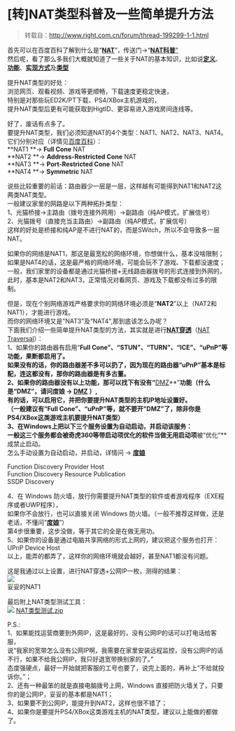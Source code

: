 # \[转\]NAT类型科普及一些简单提升方法

> 转载自：http://www.right.com.cn/forum/thread-199299-1-1.html

首先可以在百度百科了解到什么是“[**NAT**](http://baike.baidu.com/item/nat)”，传送门→“[**NAT科普**”](http://baike.baidu.com/item/nat)  
然后呢，看了那么多我们大概就知道了一些关于NAT的基本知识，比如说[**定义**](http://baike.baidu.com/item/nat)、[**功能**](http://baike.baidu.com/item/nat#1)、[**实现方式**](http://baike.baidu.com/item/nat#2)及[**类型**](http://baike.baidu.com/item/nat#7)
  
  
提升NAT类型的好处：  
浏览网页、观看视频、游戏等更顺畅，下载速度更稳定快速，  
特别是对那些玩ED2K/PT下载、PS4/XBox主机游戏的，  
提升NAT类型后更有可能获取到HigtID、更容易进入游戏房间连线等。  
  
好了，废话有点多了。  
要提升NAT类型，我们必须知道NAT的4个类型：NAT1、NAT2、NAT3、NAT4。  
它们分别对应（详情见[百度百科](http://baike.baidu.com/item/nat#7)）：  
**NAT1 **→ **Full Cone** NAT  
**NAT2 **→ **Address-Restricted Cone** NAT  
**NAT3 **→ **Port-Restricted Cone** NAT  
**NAT4 **→ **Symmetric** NAT  
  
说些比较重要的前话：路由器少一层是一层，这样越有可能得到NAT1和NAT2这两类NAT类型。  
一般建议家里的网路是以下两种拓扑类型：  
1、光猫桥接→主路由（拨号连接外网用）→副路由（纯AP模式，扩展信号）  
2、光猫拨号（直接充当主路由）→副路由（纯AP模式，扩展信号）  
这样的好处是桥接和纯AP是不进行NAT的，而是SWitch，所以不会导致多一层NAT。  
  
如果你的网络是NAT1，那这是最宽松的网络环境，你想做什么，基本没啥限制；  
如果是NAT4的话，这是最严格的网络环境，可能会玩不了游戏、下载都没速度；  
一般，我们家里的设备都是通过光猫桥接+无线路由器拨号的形式连接到外网的，  
此时，基本是NAT2和NAT3，正常情况对看网页、游戏及下载都没有过多的限制。  
  
  
但是，现在个别网络游戏严格要求你的网络环境必须是“**NAT2**”以上（NAT2和NAT1），才能进行游戏。  
而你的网络环境又是"NAT3”及“NAT4",那到底该怎么办呢？  
下面我们介绍一些简单提升NAT类型的方法，其实就是进行[**NAT穿透**](http://baike.baidu.com/item/nat#3_3)（[NAT Traversal](http://baike.baidu.com/item/nat#3_3)）：  
1、如果你的路由器有启用“**Full Cone”、“STUN”、“TURN”、“ICE”、“uPnP”**等功能，果断都启用了。  
如果没有的话，你的路由器差不多可以扔了，因为现在的路由器**“uPnP”**基本是标配，连这都没有，那你的路由器是有多古董。  
2、如果你的路由器没有以上功能，那可以找下有没有**“**[DMZ](http://baike.baidu.com/item/dmz)**”**功能（什么是“DMZ”，请问度娘 → [DMZ](http://baike.baidu.com/item/dmz) ）,  
有的话，可以启用它，并把你要提升NAT类型的主机IP地址设置好。  
（一般建议有“Full Cone”、“uPnP”等，就不要开"DMZ”了，除非你是PS4/XBox这类游戏主机要提升NAT类型）  
3、在Windows上把以下三个服务设置为自动启动，并启动该服务：  
一般这三个服务都会被奇虎360等带启动项优化的软件当做无用启动项**被“优化”**成禁止启动。  
怎么手动设置为自动启动，并启动，详情问 → [**度娘**](https://zhidao.baidu.com/question/209154882.html)  
  
Function Discovery Provider Host  
Function Discovery Resource Publication  
SSDP Discovery  
  
4、在 Windows 防火墙，放行你需要提升NAT类型的软件或者游戏程序（EXE程序或者UWP程序），  
如果你不会放行，也可以直接关闭 Windows 防火墙。（一般不推荐这样做，还是老话，不懂问“[**度娘**](https://zhidao.baidu.com/question/1735570524535246787.html)”）  
第4步很重要，这步没做，等于其它的全是在做无用功。  
5、如果你的设备是通过电脑共享网络的形式上网的，建议把这个服务也打开：UPnP Device Host  
以上，能弄的都弄了，这样你的网络环境就会越好，甚至NAT1都没有问题。  
  
这是我通过以上设置，进行NAT穿透+公网IP一枚，测得的结果：  
![](http://www.right.com.cn/forum/data/attachment/forum/201611/10/132059dd4rfiilqz4e4s4p.jpg)   
妥妥的NAT1  
  
最后附上NAT类型测试工具：  
![](http://www.right.com.cn/forum/static/image/filetype/zip.gif) [NAT类型测试.zip](http://www.right.com.cn/forum/plugin.php?id=imc_attachad:ad&aid=MTQzODYzfDQxMGQxODFmfDE1MjU4MzkxMjZ8MHwxOTkyOTk%3D) 
  
P.S.:  
1、如果能找运营商要到外网IP，这是最好的，没有公网IP的话可以打电话给客服，  
说“我家的宽带怎么没有公网IP啊，我需要在家里安装远程监控，没有公网IP的话不行，如果不给我公网IP，我只好退宽带换别家的了。”  
态度强硬点，最好一开始就把客服的工号也要了，说完上面的，再补上“不给就投诉你。”；  
2、还有一种最笨的就是直接电脑拨号上网，Windows 直接把防火墙关了，只要你的是公网IP，妥妥的基本都是NAT1；  
3、如果要不到公网IP，能提升到NAT2，这样也很不错了；  
4、如果你是要提升PS4/XBox这类游戏主机的NAT类型，建议以上能做的都做了。    
  


